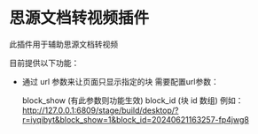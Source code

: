 # 思源文档转视频插件

此插件用于辅助思源文档转视频

目前提供以下功能：

- 通过 url 参数来让页面只显示指定的块
    需要配置url参数：

    block_show (有此参数则功能生效)
    block_id (块 id 数组)
    例如：http://127.0.0.1:6809/stage/build/desktop/?r=iyqibyt&block_show=1&block_id=20240621163257-fp4jwg8
